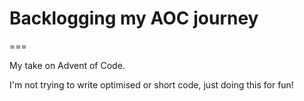 # Backlogging my AOC journey
===

My take on Advent of Code.

I'm not trying to write optimised or short code, just doing this for fun!

